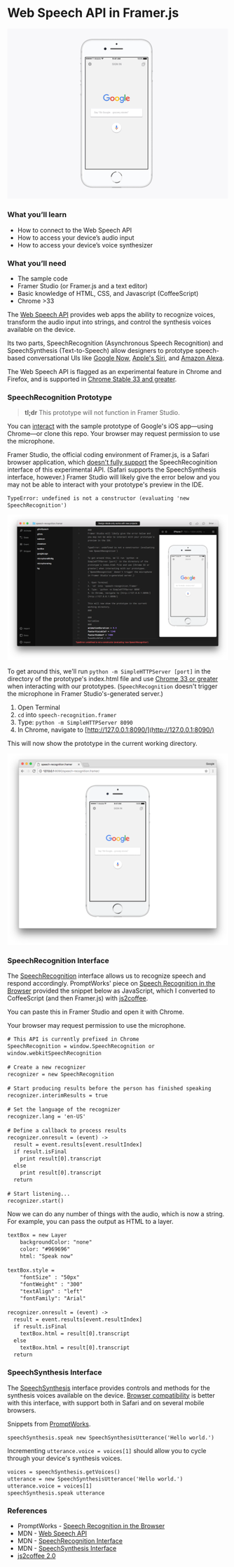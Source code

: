 # Web Speech API in Framer.js

![Framer.js iOS Google Now prototype for iPhone 7](_img/google-now-framer-gray.gif)

### What you’ll learn
* How to connect to the Web Speech API
* How to access your device’s audio input
* How to access your device’s voice synthesizer

### What you’ll need
* The sample code
* Framer Studio (or Framer.js and a text editor)
* Basic knowledge of HTML, CSS, and Javascript (CoffeeScript)
* Chrome >33

The [Web Speech API](https://developer.mozilla.org/en-US/docs/Web/API/Web_Speech_API) provides web apps the ability to recognize voices, transform the audio input into strings, and control the synthesis voices available on the device.

Its two parts, SpeechRecognition (Asynchronous Speech Recognition) and SpeechSynthesis (Text-to-Speech) allow designers to prototype speech-based conversational UIs like [Google Now](https://www.google.com/search/about/learn-more/now/), [Apple's Siri](http://www.apple.com/ios/siri/), and [Amazon Alexa](https://developer.amazon.com/alexa).

The Web Speech API is flagged as an experimental feature in Chrome and Firefox, and is supported in [Chrome Stable 33 and greater](https://developer.mozilla.org/en-US/docs/Web/API/SpeechRecognition#Browser_compatibility).

### SpeechRecognition Prototype
>**tl;dr** This prototype will not function in Framer Studio.

You can [interact](http://share.framerjs.com/jlralchs6vaz/) with the sample prototype of Google's iOS app—using Chrome—or clone this repo. Your browser may request permission to use the microphone.

Framer Studio, the official coding environment of Framer.js, is a Safari browser application, which [doesn't fully support](http://caniuse.com/#feat=speech-recognition) the SpeechRecoginition interface of this experimental API. (Safari supports the SpeechSynthesis interface, however.) Framer Studio will likely give the error below and you may not be able to interact with your prototype's preview in the IDE.

```
TypeError: undefined is not a constructor (evaluating 'new SpeechRecognition')
```

![Framer Studio errors](_img/google-now-framer-studio.png)

To get around this, we'll run `python -m SimpleHTTPServer [port]` in the directory of the prototype's index.html file and use [Chrome 33 or greater](https://developer.mozilla.org/en-US/docs/Web/API/SpeechRecognition#Browser_compatibility) when interacting with our prototypes. (`SpeechRecognition` doesn't trigger the microphone in Framer Studio's-generated server.)

1. Open Terminal
2. `cd` into `speech-recognition.framer`
4. Type: `python -m SimpleHTTPServer 8090`
5. In Chrome, navigate to [http://127.0.0.1:8090/](http://127.0.0.1:8090/)

This will now show the prototype in the current working directory.

![Framer in Chrome browser](_img/google-now-chrome.png)






### SpeechRecognition Interface

The [SpeechRecognition](https://developer.mozilla.org/en-US/docs/Web/API/Web_Speech_API) interface allows us to recognize speech and respond accordingly. PromptWorks' piece on [Speech Recognition in the Browser](https://www.promptworks.com/blog/speech-recoginition-in-the-browser?utm_source=codropscollective) provided the snippet below as JavaScript, which I converted to CoffeeScript (and then Framer.js) with [js2coffee](http://js2.coffee/).

You can paste this in Framer Studio and open it with Chrome.

Your browser may request permission to use the microphone.

```
# This API is currently prefixed in Chrome
SpeechRecognition = window.SpeechRecognition or window.webkitSpeechRecognition

# Create a new recognizer
recognizer = new SpeechRecognition

# Start producing results before the person has finished speaking
recognizer.interimResults = true

# Set the language of the recognizer
recognizer.lang = 'en-US'

# Define a callback to process results
recognizer.onresult = (event) ->
  result = event.results[event.resultIndex]
  if result.isFinal
    print result[0].transcript
  else
    print result[0].transcript
  return

# Start listening...
recognizer.start()
```

Now we can do any number of things with the audio, which is now a string. For example, you can pass the output as HTML to a layer.

```
textBox = new Layer
	backgroundColor: "none"
	color: "#969696"
	html: "Speak now"

textBox.style =
	"fontSize" : "50px"
	"fontWeight" : "300"
	"textAlign" : "left"
	"fontFamily": "Arial"

recognizer.onresult = (event) ->
  result = event.results[event.resultIndex]
  if result.isFinal
    textBox.html = result[0].transcript
  else
    textBox.html = result[0].transcript
  return
```

### SpeechSynthesis Interface
The [SpeechSynthesis](https://developer.mozilla.org/en-US/docs/Web/API/SpeechSynthesis) interface provides controls and methods for the synthesis voices available on the device. [Browser compatibility](https://developer.mozilla.org/en-US/docs/Web/API/SpeechSynthesis#Browser_compatibility) is better with this interface, with support both in Safari and on several mobile browsers.

Snippets from [PromptWorks](https://www.promptworks.com/blog/speech-recoginition-in-the-browser?utm_source=codropscollective).

```
speechSynthesis.speak new SpeechSynthesisUtterance('Hello world.')
```

Incrementing `utterance.voice = voices[1]` should allow you to cycle through your device's synthesis voices.

```
voices = speechSynthesis.getVoices()
utterance = new SpeechSynthesisUtterance('Hello world.')
utterance.voice = voices[1]
speechSynthesis.speak utterance
```


### References
* PromptWorks - [Speech Recognition in the Browser](https://www.promptworks.com/blog/speech-recoginition-in-the-browser?utm_source=codropscollective)
* MDN - [Web Speech API](https://developer.mozilla.org/en-US/docs/Web/API/Web_Speech_API)
* MDN - [SpeechRecognition Interface](https://developer.mozilla.org/en-US/docs/Web/API/SpeechRecognition)
* MDN - [SpeechSynthesis Interface ](https://developer.mozilla.org/en-US/docs/Web/API/SpeechSynthesis)
* [js2coffee 2.0](http://js2.coffee/)
